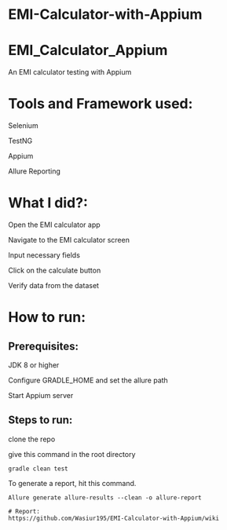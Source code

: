 # EMI-Calculator-with-Appium
# EMI_Calculator_Appium
An EMI calculator testing with Appium 

# Tools and Framework used:

Selenium

TestNG

Appium

Allure Reporting

# What I did?:

Open the EMI calculator app

Navigate to the EMI calculator screen

Input necessary fields

Click on the calculate button

Verify data from the dataset

# How to run:

## Prerequisites:

JDK 8 or higher

Configure GRADLE_HOME and set the allure path

Start Appium server

## Steps to run:

clone the repo

give this command in the root directory 

```
gradle clean test

```

To generate a report, hit this command.

```
Allure generate allure-results --clean -o allure-report

```

```
# Report:
https://github.com/Wasiur195/EMI-Calculator-with-Appium/wiki









```

